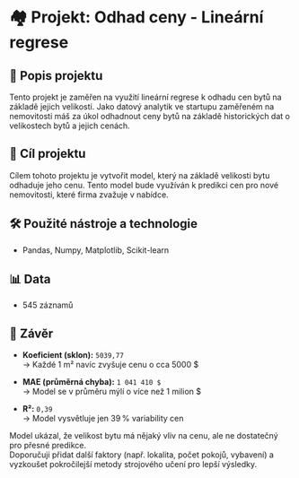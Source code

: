 # 🏘️ Projekt: Odhad ceny - Lineární regrese 

## 📄 Popis projektu
Tento projekt je zaměřen na využití lineární regrese k odhadu cen bytů na základě jejich velikosti. Jako datový analytik ve startupu zaměřeném na nemovitosti máš za úkol odhadnout ceny bytů na základě historických dat o velikostech bytů a jejich cenách.

## 🎯 Cíl projektu
Cílem tohoto projektu je vytvořit model, který na základě velikosti bytu odhaduje jeho cenu. Tento model bude využíván k predikci cen pro nové nemovitosti, které firma zvažuje v nabídce.

## 🛠️ Použité nástroje a technologie
- Pandas, Numpy, Matplotlib, Scikit-learn

## 📊 Data
- 545 záznamů


## 📌 Závěr

- **Koeficient (sklon):** `5039,77`  
  → Každé 1 m² navíc zvyšuje cenu o cca 5000 $

- **MAE (průměrná chyba):** `1 041 410 $`  
  → Model se v průměru mýlí o více než 1 milion $

- **R²:** `0,39`  
  → Model vysvětluje jen 39 % variability cen

Model ukázal, že velikost bytu má nějaký vliv na cenu, ale ne dostatečný pro přesné predikce.  
Doporučuji přidat další faktory (např. lokalita, počet pokojů, vybavení) a vyzkoušet pokročilejší metody strojového učení pro lepší výsledky.

